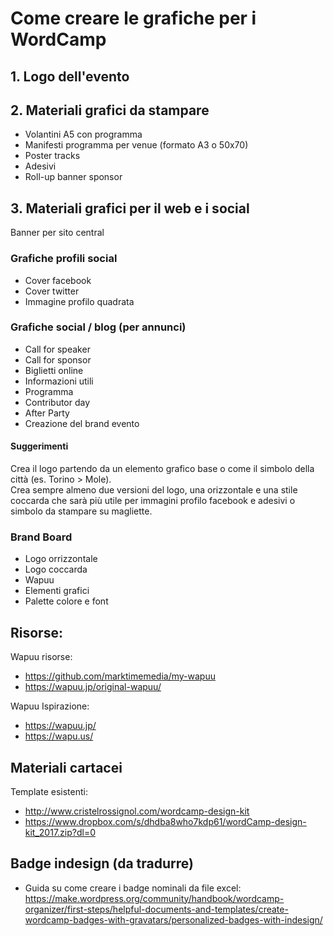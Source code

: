 # Come creare le grafiche per i WordCamp
## 1. Logo dell'evento 

## 2. Materiali grafici da stampare
* Volantini A5 con programma
* Manifesti programma per venue (formato A3 o 50x70)
* Poster tracks
* Adesivi
* Roll-up banner sponsor

## 3. Materiali grafici per il web e i social

Banner per sito central

### Grafiche profili social
* Cover facebook
* Cover twitter
* Immagine profilo quadrata

### Grafiche social / blog (per annunci)
* Call for speaker
* Call for sponsor
* Biglietti online
* Informazioni utili
* Programma
* Contributor day
* After Party
* Creazione del brand evento

#### Suggerimenti
Crea il logo partendo da un elemento grafico base o come il simbolo della città (es. Torino > Mole).  
Crea sempre almeno due versioni del logo, una orizzontale e una stile coccarda che sarà più utile per immagini profilo facebook e adesivi o simbolo da stampare su magliette.

### Brand Board
* Logo orrizzontale
* Logo coccarda
* Wapuu 
* Elementi grafici 
* Palette colore e font 

## Risorse:
Wapuu risorse:

* https://github.com/marktimemedia/my-wapuu
* https://wapuu.jp/original-wapuu/

Wapuu Ispirazione:

* https://wapuu.jp/
* https://wapu.us/

## Materiali cartacei
Template esistenti:
* http://www.cristelrossignol.com/wordcamp-design-kit
* https://www.dropbox.com/s/dhdba8who7kdp61/wordCamp-design-kit_2017.zip?dl=0

## Badge indesign (da tradurre)
* Guida su come creare i badge nominali da file excel: https://make.wordpress.org/community/handbook/wordcamp-organizer/first-steps/helpful-documents-and-templates/create-wordcamp-badges-with-gravatars/personalized-badges-with-indesign/
